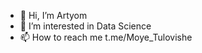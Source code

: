 - 👋 Hi, I’m Artyom
- 👀 I’m interested in Data Science 
- 📫 How to reach me t.me/Moye_Tulovishe

<!---
LyudiRabotayut/LyudiRabotayut is a ✨ special ✨ repository because its `README.md` (this file) appears on your GitHub profile.
You can click the Preview link to take a look at your changes.
--->
